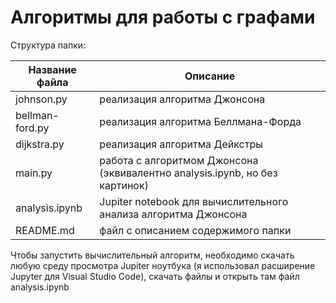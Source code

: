 # Алгоритмы для работы с графами

Структура папки:

| Название файла  | Описание                                                                    |
| --------------- | --------------------------------------------------------------------------- |
| johnson.py      | реализация алгоритма Джонсона                                               |
| bellman-ford.py | реализация алгоритма Беллмана-Форда                                         |
| dijkstra.py     | реализация алгоритма Дейкстры                                               |
| main.py         | работа с алгоритмом Джонсона (эквивалентно analysis.ipynb, но без картинок) |
| analysis.ipynb  | Jupiter notebook для вычислительного анализа алгоритма Джонсона             |
| README.md       | файл с описанием содержимого папки                                          |

Чтобы запустить вычислительный алгоритм, необходимо скачать любую среду просмотра Jupiter ноутбука (я использовал расширение Jupyter для Visual Studio Code), скачать файлы и открыть там файл analysis.ipynb
